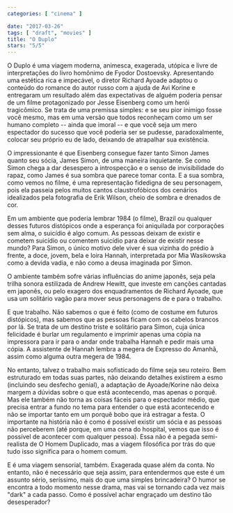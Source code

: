 ```yaml
---
categories: [ "cinema" ]

date: "2017-03-26"
tags: [ "draft", "movies" ]
title: "O Duplo"
stars: "5/5"
---
```

O Duplo é uma viagem moderna, animesca, exagerada, utópica e livre de interpretações do livro homônimo de Fyodor Dostoevsky. Apresentando uma estética rica e impecável, o diretor Richard Ayoade adaptou o conteúdo do romance do autor russo com a ajuda de Avi Korine e entregaram um resultado além das expectativas de alguém poderia pensar de um filme protagonizado por Jesse Eisenberg como um herói tragicômico. Se trata de uma premissa simples: e se seu pior inimigo fosse você mesmo, mas em uma versão que todos reconheçam como um ser humano completo -- ainda que imoral -- e que você seja um mero espectador do sucesso que você poderia ser se pudesse, paradoxalmente, colocar seu próprio eu de lado, deixando de atrapalhar sua existência.

O impressionante é que Eisenberg consegue fazer tanto Simon James quanto seu sócia, James Simon, de uma maneira inquietante. Se como Simon chega a dar desespero a introspecção e o senso de invisibilidade do rapaz, como James é sua sombra que parece tomar conta. E a sua sombra, como vemos no filme, é uma representação fidedigna de seu personagem, pois ela passeia pelos muitos cantos claustrofóbicos dos cenários idealizados pela fotografia de Erik Wilson, cheio de sombra e drenados de cor.

Em um ambiente que poderia lembrar 1984 (o filme), Brazil ou qualquer desses futuros distópicos onde a esperança foi aniquilada por corporações sem alma, o suicídio é algo comum. As pessoas deixam de existir e cometem suicídio ou comentem suicídio para deixar de existir nesse mundo? Para Simon, o único motivo dele viver é sua vizinha do prédio à frente, a doce, jovem, bela e loira Hannah, interpretada por Mia Wasikowska como a devida vadia, e não como a deusa imaginada por Simon.

O ambiente também sofre várias influências do anime japonês, seja pela trilha sonora estilizada de Andrew Hewitt, que investe em canções cantadas em japonês, ou pelo exagero dos enquadramentos de Richard Ayoade, que usa um solitário vagão para mover seus personagens de e para o trabalho.

E que trabalho. Não sabemos o que é feito (como de costume em futuros distópicos), mas sabemos que as pessoas ficam com os cabelos brancos por lá. Se trata de um destino triste e solitário para Simon, cuja única felicidade é burlar um regulamento e imprimir apenas uma cópia na impressora para ir para o andar onde trabalha Hannah e pedir mais uma cópia. A assistente de Hannah lembra a megera de Expresso do Amanhã, assim como alguma outra megera de 1984.

No entanto, talvez o trabalho mais sofisticado do filme seja seu roteiro. Bem estruturado em todas suas partes, não deixando detalhes existirem a esmo (incluindo seu desfecho genial), a adaptação de Ayoade/Korine não deixa margem a dúvidas sobre o que está acontecendo, mas apenas o porquê. Mas ele também não torna as coisas fáceis para o espectador médio, que precisa entrar a fundo no tema para entender o que está acontecendo e não se importar tanto em um porquê bobo que irá estragar a festa. O importante na história não é como é possível existir um sócia e as pessoas não perceberem (até porque, em uma cena do hospital, vemos que isso é possível de acontecer com qualquer pessoa). Essa não é a pegada semi-realista de O Homem Duplicado, mas a viagem filosófica por trás do que tudo isso significa para o homem comum.

E é uma viagem sensorial, também. Exagerada quase além da conta. No entanto, não é necessário que seja assim, para entendermos que este é um assunto sério, seríssimo, mais do que uma simples brincadeira? O humor se encontra a todo momento nesse drama, mas vai se tornando cada vez mais "dark" a cada passo. Como é possível achar engraçado um destino tão desesperador?
